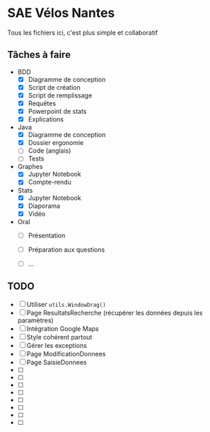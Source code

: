 # SAE Vélos Nantes
Tous les fichiers ici, c'est plus simple et collaboratif

## Tâches à faire
- BDD
  - [x] Diagramme de conception
  - [x] Script de création
  - [x] Script de remplissage
  - [x] Requêtes
  - [x] Powerpoint de stats
  - [x] Explications
- Java
  - [x] Diagramme de conception
  - [x] Dossier ergonomie
  - [ ] Code (anglais)
  - [ ] Tests
- Graphes
  - [x] Jupyter Notebook
  - [x] Compte-rendu
- Stats
  - [x] Jupyter Notebook
  - [x] Diaporama
  - [x] Vidéo
- Oral
  - [ ] Présentation
  - [ ] Préparation aux questions
  - [ ] ...
  
  
## TODO
- [ ] Utiliser `utils.WindowDrag()`
- [ ] Page ResultatsRecherche (récupérer les données depuis les paramètres)
- [ ] Intégration Google Maps
- [ ] Style cohérent partout
- [ ] Gérer les exceptions
- [ ] Page ModificationDonnees
- [ ] Page SaisieDonnees
- [ ] 
- [ ] 
- [ ] 
- [ ] 
- [ ] 
- [ ] 
- [ ] 
- [ ] 
